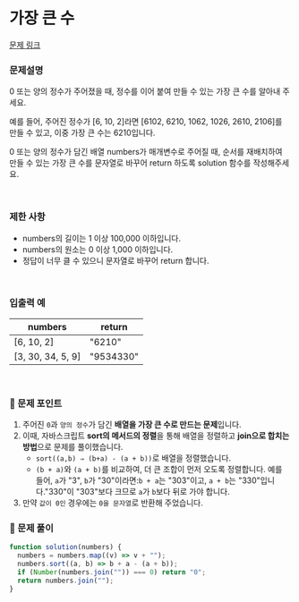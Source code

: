# 가장 큰 수

[문제 링크](https://school.programmers.co.kr/learn/courses/30/lessons/42746)

### 문제설명

0 또는 양의 정수가 주어졌을 때, 정수를 이어 붙여 만들 수 있는 가장 큰 수를 알아내 주세요.

예를 들어, 주어진 정수가 [6, 10, 2]라면 [6102, 6210, 1062, 1026, 2610, 2106]를 만들 수 있고, 이중 가장 큰 수는 6210입니다.

0 또는 양의 정수가 담긴 배열 numbers가 매개변수로 주어질 때, 순서를 재배치하여 만들 수 있는 가장 큰 수를 문자열로 바꾸어 return 하도록 solution 함수를 작성해주세요.

<br/>

### 제한 사항

- numbers의 길이는 1 이상 100,000 이하입니다.
- numbers의 원소는 0 이상 1,000 이하입니다.
- 정답이 너무 클 수 있으니 문자열로 바꾸어 return 합니다.

<br/>

### **입출력 예**

| numbers           | return    |
| ----------------- | --------- |
| [6, 10, 2]        | "6210"    |
| [3, 30, 34, 5, 9] | "9534330" |

<br/>

### 📕 문제 포인트

1. 주어진 `0`과 `양의 정수`가 담긴 **배열을 가장 큰 수로 만드는 문제**입니다.
2. 이때, 자바스크립트 **sort의 메서드의 정렬**을 통해 배열을 정렬하고 **join으로 합치는 방법**으로 문제를 풀이했습니다.
   - `sort((a,b) ⇒ (b+a) - (a + b))`로 배열을 정렬했습니다.
   - `(b + a)`와 `(a + b)`를 비교하여, 더 큰 조합이 먼저 오도록 정렬합니다. 예를 들어, `a`가 "3", `b`가 "30"이라면:`b + a`는 "303"이고, `a + b`는 "330"입니다."330"이 "303"보다 크므로 `a`가 `b`보다 뒤로 가야 합니다.
3. 만약 `값이 0인` 경우에는 `0을 문자열`로 반환해 주었습니다.

### 📝 문제 풀이

```js
function solution(numbers) {
  numbers = numbers.map((v) => v + "");
  numbers.sort((a, b) => b + a - (a + b));
  if (Number(numbers.join("")) === 0) return "0";
  return numbers.join("");
}
```
